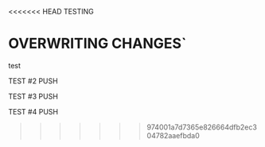 <<<<<<< HEAD
TESTING

OVERWRITING CHANGES`
=======
test

TEST #2 PUSH

TEST #3 PUSH

TEST #4 PUSH
>>>>>>> 974001a7d7365e826664dfb2ec304782aaefbda0
